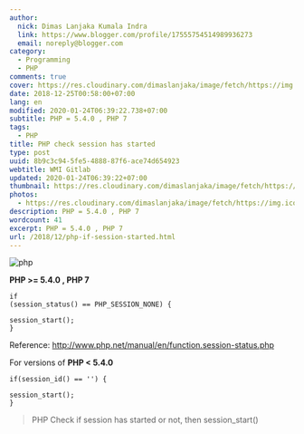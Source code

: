 ```yaml
---
author:
  nick: Dimas Lanjaka Kumala Indra
  link: https://www.blogger.com/profile/17555754514989936273
  email: noreply@blogger.com
category:
  - Programming
  - PHP
comments: true
cover: https://res.cloudinary.com/dimaslanjaka/image/fetch/https://img.icons8.com/metro/1600/php.png
date: 2018-12-25T00:58:00+07:00
lang: en
modified: 2020-01-24T06:39:22.738+07:00
subtitle: PHP = 5.4.0 , PHP 7
tags:
  - PHP
title: PHP check session has started
type: post
uuid: 8b9c3c94-5fe5-4888-87f6-ace74d654923
webtitle: WMI Gitlab
updated: 2020-01-24T06:39:22+07:00
thumbnail: https://res.cloudinary.com/dimaslanjaka/image/fetch/https://img.icons8.com/metro/1600/php.png
photos:
  - https://res.cloudinary.com/dimaslanjaka/image/fetch/https://img.icons8.com/metro/1600/php.png
description: PHP = 5.4.0 , PHP 7
wordcount: 41
excerpt: PHP = 5.4.0 , PHP 7
url: /2018/12/php-if-session-started.html
---
```


<img src="https://res.cloudinary.com/dimaslanjaka/image/fetch/https://img.icons8.com/metro/1600/php.png" title="php" alt="php"><p>    <strong>PHP &gt;= 5.4.0 , PHP 7</strong></p><pre><code>if (session_status() == PHP_SESSION_NONE) {<br>    session_start();<br>}</code></pre><p>    Reference:     <a href="//www.php.net/manual/en/function.session-status.php" rel="nofollow noreferrer">        http://www.php.net/manual/en/function.session-status.php     </a></p><p>    For versions of <strong>PHP &lt; 5.4.0</strong></p><pre><code>if(session_id() == '') {<br>    session_start();<br>}</code></pre> <blockquote>PHP Check if session has started or not, then session_start()</blockquote>